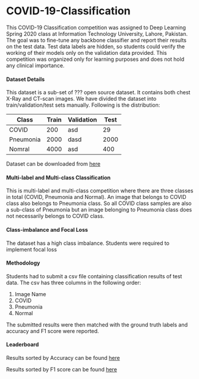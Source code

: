 # COVID-19-Classification
This COVID-19 Classification competition was assigned to Deep Learning Spring 2020 class at Information Technology University, Lahore, Pakistan. The goal was to fine-tune any backbone classifier and report their results on the test data. Test data labels are hidden, so students could verify the working of their models only on the validation data provided. This competition was organized only for learning purposes and does not hold any clinical importance.

#### Dataset Details
This dataset is a sub-set of ??? open source dataset. It contains both chest X-Ray and CT-scan images. We have divided the dataset into train/validation/test sets manually. Following is the distribution:


| Class | Train | Validation | Test |
| ----- | ---- | ---- | ---- |
| COVID  | 200  | asd  | 29 |
| Pneumonia  | 2000  | dasd  | 2000 |
| Nomral | 4000 | asd | 400 |

Dataset can be downloaded from [here](https://drive.google.com/file/d/1eytbwaLQBv12psV8I-aMkIli9N3bf8nO/view?usp=sharing)

#### Multi-label and Multi-class Classification
This is multi-label and multi-class competition where there are three classes in total (COVID, Pneumonia and Normal). An image that belongs to COVID class also belongs to Pneumonia class. So all COVID class samples are also a sub-class of Pneumonia but an image belonging to Pneumonia class does not necessarily belongs to COVID class.

#### Class-imbalance and Focal Loss
The dataset has a high class imbalance. Students were required to implement focal loss

#### Methodology
Students had to submit a csv file containing classification results of test data. The csv has three columns in the following order:

1. Image Name
2. COVID
3. Pneumonia
4. Normal

The submitted results were then matched with the ground truth labels and accuracy and F1 score were reported.

#### Leaderboard
Results sorted by Accuracy can be found [here](https://docs.google.com/spreadsheets/d/1nPjAoDB_ZNP_JOyT1kPfSLUyLlvRynK3CpNB6a1yM9A/edit?usp=sharing)

Results sorted by F1 score can be found [here](https://docs.google.com/spreadsheets/d/1Fs2lWGIDOzYrW58Zb_HSrPPznHqJbSN0svqIuMjCDXM/edit?usp=sharing)
